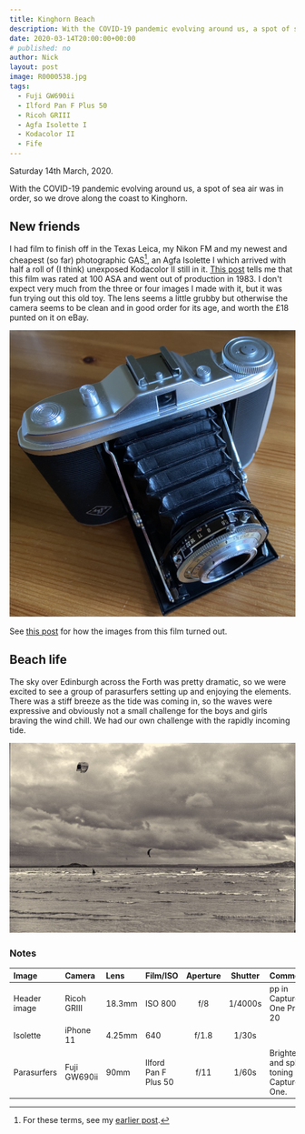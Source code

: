 ```yaml
---
title: Kinghorn Beach
description: With the COVID-19 pandemic evolving around us, a spot of sea air was in order, so we drove along the coast to Kinghorn.
date: 2020-03-14T20:00:00+00:00
# published: no
author: Nick
layout: post
image: R0000538.jpg
tags:
  - Fuji GW690ii
  - Ilford Pan F Plus 50
  - Ricoh GRIII
  - Agfa Isolette I
  - Kodacolor II
  - Fife
---
```

Saturday 14th March, 2020. 

With the COVID-19 pandemic evolving around us, a spot of sea air was in order, so we drove along the coast to Kinghorn.

## New friends
I had film to finish off in the Texas Leica, my Nikon FM and my newest and cheapest (so far) photographic GAS[^1], an Agfa Isolette I which arrived with half a roll of (I think) unexposed Kodacolor II still in it. [This post](https://www.photomemorabilia.co.uk/Colour_Darkroom/Early_Kodak_CameraFilm.html#anchorK11) tells me that this film was rated at 100 ASA and went out of production in 1983. I don't expect very much from the three or four images I made with it, but it was fun trying out this old toy. The lens seems a little grubby but otherwise the camera seems to be clean and in good order for its age, and worth the £18 punted on it on eBay. 

![](/img/Isolette.jpg)

See [this post](/2020/03/21/1983-kodacolorII.html) for how the images from this film turned out.

## Beach life
The sky over Edinburgh across the Forth was pretty dramatic, so we were excited to see a group of parasurfers setting up and enjoying the elements. There was a stiff breeze as the tide was coming in, so the waves were expressive and obviously not a small challenge for the boys and girls braving the wind chill. We had our own challenge with the rapidly incoming tide.

![](/img/20-3-20-Pro50-8.jpg)

### Notes
[^1]: For these terms, see my [earlier post](/2020/01/30/film-cameras.html#notes).

Image|Camera|Lens|Film/ISO|Aperture|Shutter|Comment
:----|:-----|:---|:---|:------:|:----:|:------
Header image|Ricoh GRIII|18.3mm|ISO 800|f/8|1/4000s|pp in Capture One Pro 20
Isolette|iPhone 11|4.25mm|640|f/1.8|1/30s|
Parasurfers|Fuji GW690ii|90mm|Ilford Pan F Plus 50|f/11|1/60s|Brightened and split toning in Capture One.
